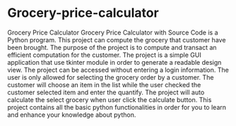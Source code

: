 # Grocery-price-calculator 
Grocery Price Calculator Grocery Price Calculator with Source Code is a Python program. This project can compute the grocery that customer have been brought. The purpose of the project is to compute and transact an efficient computation for the customer. The project is a simple GUI application that use tkinter module in order to generate a readable design view. The project can be accessed without entering a login information. The user is only allowed for selecting the grocery order by a customer. The customer will choose an item in the list while the user checked the customer selected item and enter the quantify. The project will auto calculate the select grocery when user click the calculate button. This project contains all the basic python functionalities in order for you to learn and enhance your knowledge about python.
